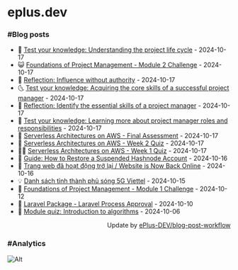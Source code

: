 # eplus.dev

### #Blog posts

<!-- BLOG-POST-LIST:START -->
 - 🧰 [Test your knowledge: Understanding the project life cycle](https://eplus.dev/test-your-knowledge-understanding-the-project-life-cycle) - 2024-10-17
 - 😺 [Foundations of Project Management - Module 2 Challenge](https://eplus.dev/foundations-of-project-management-module-2-challenge) - 2024-10-17
 - 🗽 [Reflection: Influence without authority](https://eplus.dev/reflection-influence-without-authority) - 2024-10-17
 - 🌜 [Test your knowledge: Acquiring the core skills of a successful project manager](https://eplus.dev/test-your-knowledge-acquiring-the-core-skills-of-a-successful-project-manager) - 2024-10-17
 - 📝 [Reflection: Identify the essential skills of a project manager](https://eplus.dev/reflection-identify-the-essential-skills-of-a-project-manager) - 2024-10-17
 - 🚀 [Test your knowledge: Learning more about project manager roles and responsibilities](https://eplus.dev/test-your-knowledge-learning-more-about-project-manager-roles-and-responsibilities) - 2024-10-17
 - 💼 [Serverless Architectures on AWS - Final Assessment](https://eplus.dev/serverless-architectures-on-aws-final-assessment) - 2024-10-17
 - 🦣 [Serverless Architectures on AWS - Week 2 Quiz](https://eplus.dev/serverless-architectures-on-aws-week-2-quiz) - 2024-10-17
 - 👨‍🏫 [Serverless Architectures on AWS - Week 1 Quiz](https://eplus.dev/serverless-architectures-on-aws-week-1-quiz) - 2024-10-17
 - 🔭 [Guide: How to Restore a Suspended Hashnode Account](https://eplus.dev/guide-how-to-restore-a-suspended-hashnode-account) - 2024-10-16
 - 🤡 [Trang web đã hoạt động trở lại / Website is Now Back Online](https://eplus.dev/trang-web-da-hoat-dong-tro-lai-website-is-now-back-online) - 2024-10-16
 - 💡 [Danh sách tỉnh thành phủ sóng 5G Viettel](https://eplus.dev/danh-sach-tinh-thanh-phu-song-5g-viettel) - 2024-10-15
 - 🦣 [Foundations of Project Management - Module 1 Challenge](https://eplus.dev/foundations-of-project-management-module-1-challenge) - 2024-10-12
 - 💪 [Laravel Package - Laravel Process Approval](https://eplus.dev/laravel-package-laravel-process-approval) - 2024-10-10
 - 🤡 [Module quiz: Introduction to algorithms](https://eplus.dev/module-quiz-introduction-to-algorithms) - 2024-10-06<!-- BLOG-POST-LIST:END -->

<div align="right">
  Update by <a target="_blank"
    href="https://github.com/ePlus-DEV/blog-post-workflow">ePlus-DEV/blog-post-workflow</a>
</div>

### #Analytics
![Alt](https://repobeats.axiom.co/api/embed/9990f7cddfbad8d834990b10ccad05f81ac1096f.svg "Repobeats analytics image")
